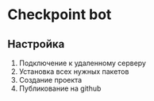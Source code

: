 # Checkpoint bot

## Настройка

1. Подключение к удаленному серверу
2. Установка всех нужных пакетов
3. Создание проекта
4. Публикование на github
